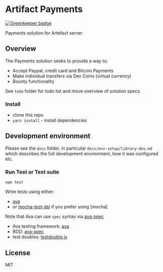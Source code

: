 # Artifact Payments

[![Greenkeeper badge](https://badges.greenkeeper.io/kristianmandrup/artefact-server-payments.svg?token=bb2b0779ba74bbd9db60b986d14cd78f2c7747f8d9c2d5e1ecffaeedf69eb098)](https://greenkeeper.io/)

Payments solution for Artefact server

## Overview

The Payments solution seeks to provide a way to:
- Accept Paypal, credit card and Bitcoin Payments
- Make individual transfers via Dev Coins (virtual currency)
- Bounty functionality 

See `todo` folder for todo list and move overview of solution specs.

### Install

- clone this repo
- `yarn install` - install dependencies 

## Development environment

Please see the `docs` folder, in particular `docs/env-setup/library-dev.md` 
which describes the full development environment, how it was configured etc.

### Run Test or Test suite

`npm test`

Write tests using either:
- [ava](https://github.com/ava/ava)
- or [mocha-test-dsl](https://www.npmjs.com/package/mocha-test-dsl) if you prefer using [mocha]

Note that Ava can use `spec` syntax via [ava-spec]()

- Ava testing framework: [ava](https://github.com/ava/ava)
- BDD: [ava-spec](https://www.npmjs.com/package/ava-spec)
- test doubles: [testdouble.js]()

## License

MIT